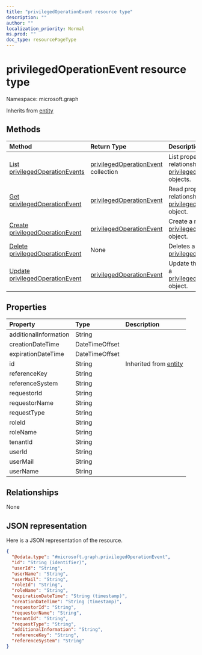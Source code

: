 ```yaml
---
title: "privilegedOperationEvent resource type"
description: ""
author: ""
localization_priority: Normal
ms.prod: ""
doc_type: resourcePageType
---
```


# privilegedOperationEvent resource type


Namespace: microsoft.graph




Inherits from [entity](../resources/entity.md)

## Methods
|Method|Return Type|Description|
|:---|:---|:---|
|[List privilegedOperationEvents](../api/privilegedoperationevent-list.md)|[privilegedOperationEvent](../resources/privilegedoperationevent.md) collection|List properties and relationships of the [privilegedOperationEvent](../resources/privilegedoperationevent.md) objects.|
|[Get privilegedOperationEvent](../api/privilegedoperationevent-get.md)|[privilegedOperationEvent](../resources/privilegedoperationevent.md)|Read properties and relationships of the [privilegedOperationEvent](../resources/privilegedoperationevent.md) object.|
|[Create privilegedOperationEvent](../api/privilegedoperationevent-post-privilegedoperationevents.md)|[privilegedOperationEvent](../resources/privilegedoperationevent.md)|Create a new [privilegedOperationEvent](../resources/privilegedoperationevent.md) object.|
|[Delete privilegedOperationEvent](../api/privilegedoperationevent-delete.md)|None|Deletes a [privilegedOperationEvent](../resources/privilegedoperationevent.md).|
|[Update privilegedOperationEvent](../api/privilegedoperationevent-update.md)|[privilegedOperationEvent](../resources/privilegedoperationevent.md)|Update the properties of a [privilegedOperationEvent](../resources/privilegedoperationevent.md) object.|

## Properties
|Property|Type|Description|
|:---|:---|:---|
|additionalInformation|String||
|creationDateTime|DateTimeOffset||
|expirationDateTime|DateTimeOffset||
|id|String| Inherited from [entity](../resources/entity.md)|
|referenceKey|String||
|referenceSystem|String||
|requestorId|String||
|requestorName|String||
|requestType|String||
|roleId|String||
|roleName|String||
|tenantId|String||
|userId|String||
|userMail|String||
|userName|String||

## Relationships
None

## JSON representation
Here is a JSON representation of the resource.
<!-- {
  "blockType": "resource",
  "keyProperty": "id",
  "@odata.type": "microsoft.graph.privilegedOperationEvent",
  "baseType": "microsoft.graph.entity",
  "openType": false
}
-->
``` json
{
  "@odata.type": "#microsoft.graph.privilegedOperationEvent",
  "id": "String (identifier)",
  "userId": "String",
  "userName": "String",
  "userMail": "String",
  "roleId": "String",
  "roleName": "String",
  "expirationDateTime": "String (timestamp)",
  "creationDateTime": "String (timestamp)",
  "requestorId": "String",
  "requestorName": "String",
  "tenantId": "String",
  "requestType": "String",
  "additionalInformation": "String",
  "referenceKey": "String",
  "referenceSystem": "String"
}
```

